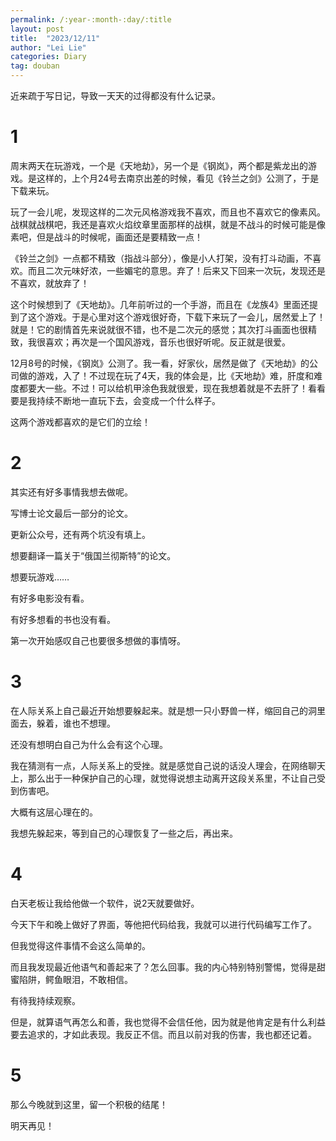```yaml
---
permalink: /:year-:month-:day/:title
layout: post
title:  "2023/12/11"
author: "Lei Lie"
categories: Diary
tag: douban
---
```


近来疏于写日记，导致一天天的过得都没有什么记录。

# 1

周末两天在玩游戏，一个是《天地劫》，另一个是《钢岚》，两个都是紫龙出的游戏。是这样的，上个月24号去南京出差的时候，看见《铃兰之剑》公测了，于是下载来玩。

玩了一会儿呢，发现这样的二次元风格游戏我不喜欢，而且也不喜欢它的像素风。战棋就战棋吧，我还是喜欢火焰纹章里面那样的战棋，就是不战斗的时候可能是像素吧，但是战斗的时候呢，画面还是要精致一点！

《铃兰之剑》一点都不精致（指战斗部分），像是小人打架，没有打斗动画，不喜欢。而且二次元味好浓，一些媚宅的意思。弃了！后来又下回来一次玩，发现还是不喜欢，就放弃了！

这个时候想到了《天地劫》。几年前听过的一个手游，而且在《龙族4》里面还提到了这个游戏。于是心里对这个游戏很好奇，下载下来玩了一会儿，居然爱上了！就是！它的剧情首先来说就很不错，也不是二次元的感觉；其次打斗画面也很精致，我很喜欢；再次是一个国风游戏，音乐也很好听呢。反正就是很爱。

12月8号的时候，《钢岚》公测了。我一看，好家伙，居然是做了《天地劫》的公司做的游戏，入了！不过现在玩了4天，我的体会是，比《天地劫》难，肝度和难度都要大一些。不过！可以给机甲涂色我就很爱，现在我想着就是不去肝了！看看要是我持续不断地一直玩下去，会变成一个什么样子。

这两个游戏都喜欢的是它们的立绘！

# 2

其实还有好多事情我想去做呢。

写博士论文最后一部分的论文。

更新公众号，还有两个坑没有填上。

想要翻译一篇关于“俄国兰彻斯特”的论文。

想要玩游戏……

有好多电影没有看。

有好多想看的书也没有看。

第一次开始感叹自己也要很多想做的事情呀。

# 3

在人际关系上自己最近开始想要躲起来。就是想一只小野兽一样，缩回自己的洞里面去，躲着，谁也不想理。

还没有想明白自己为什么会有这个心理。

我在猜测有一点，人际关系上的受挫。就是感觉自己说的话没人理会，在网络聊天上，那么出于一种保护自己的心理，就觉得说想主动离开这段关系里，不让自己受到伤害吧。

大概有这层心理在的。

我想先躲起来，等到自己的心理恢复了一些之后，再出来。

# 4

白天老板让我给他做一个软件，说2天就要做好。

今天下午和晚上做好了界面，等他把代码给我，我就可以进行代码编写工作了。

但我觉得这件事情不会这么简单的。

而且我发现最近他语气和善起来了？怎么回事。我的内心特别特别警惕，觉得是甜蜜陷阱，鳄鱼眼泪，不敢相信。

有待我持续观察。

但是，就算语气再怎么和善，我也觉得不会信任他，因为就是他肯定是有什么利益要去追求的，才如此表现。我反正不信。而且以前对我的伤害，我也都还记着。

# 5

那么今晚就到这里，留一个积极的结尾！

明天再见！
